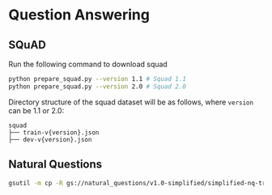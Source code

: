 # Question Answering

## SQuAD

Run the following command to download squad

```bash
python prepare_squad.py --version 1.1 # Squad 1.1
python prepare_squad.py --version 2.0 # Squad 2.0
```

Directory structure of the squad dataset will be as follows, where `version` can be 1.1 or 2.0:
```
squad
├── train-v{version}.json
├── dev-v{version}.json
```


## Natural Questions
```bash
gsutil -m cp -R gs://natural_questions/v1.0-simplified/simplified-nq-train.jsonl.gz .
```
